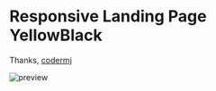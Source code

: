 # Responsive Landing Page YellowBlack

Thanks,
[codermj](https://www.youtube.com/c/codermj)

![preview](https://user-images.githubusercontent.com/76812554/111670471-123ae200-8842-11eb-923a-5cf6abf5a317.jpg)
